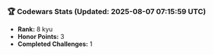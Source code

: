 ### 🏆 Codewars Stats (Updated: 2025-08-07 07:15:59 UTC)

- **Rank:** 8 kyu
- **Honor Points:** 3
- **Completed Challenges:** 1
